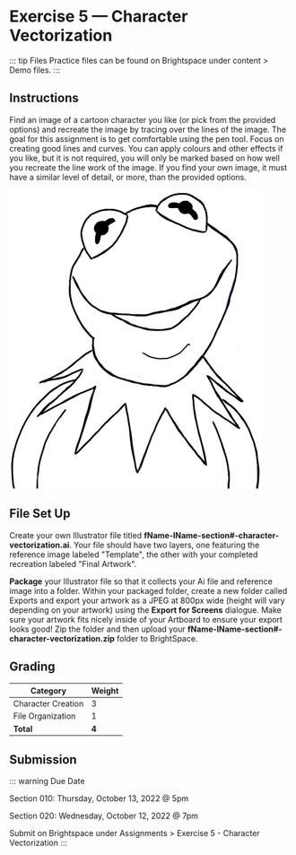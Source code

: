 # Exercise 5 — Character Vectorization

::: tip Files
Practice files can be found on Brightspace under content > Demo files.
:::

## Instructions

Find an image of a cartoon character you like (or pick from the provided options) and recreate the image by tracing over the lines of the image. The goal for this assignment is to get comfortable using the pen tool. Focus on creating good lines and curves. You can apply colours and other effects if you like, but it is not required, you will only be marked based on how well you recreate the line work of the image. If you find your own image, it must have a similar level of detail, or more, than the provided options.

![Kermit the frog example](./assets/kermit-the-frog.png)

## File Set Up

Create your own Illustrator file titled **fName-lName-section#-character-vectorization.ai**. Your file should have two layers, one featuring the reference image labeled "Template", the other with your completed recreation labeled "Final Artwork".

**Package** your Illustrator file so that it collects your Ai file and reference image into a folder. Within your packaged folder, create a new folder called Exports and export your artwork as a JPEG at 800px wide (height will vary depending on your artwork) using the **Export for Screens** dialogue. Make sure your artwork fits nicely inside of your Artboard to ensure your export looks good! Zip the folder and then upload your **fName-lName-section#-character-vectorization.zip** folder to BrightSpace.

## Grading

| Category           | Weight |
| ------------------ | ------ |
| Character Creation | 3      |
| File Organization  | 1      |
| **Total**          | **4**  |

## Submission

::: warning Due Date

Section 010: Thursday, October 13, 2022 @ 5pm

Section 020: Wednesday, October 12, 2022 @ 7pm

Submit on Brightspace under Assignments > Exercise 5 - Character Vectorization
:::

